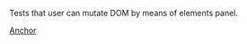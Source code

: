 Tests that user can mutate DOM by means of elements panel.

<a href="data:text/plain;,12345678901234567890123456789012345678901234567890123456789012345678901234567890/123456789012345678901234567890123456789012345678901234567890" id="inspected">Anchor</a>
